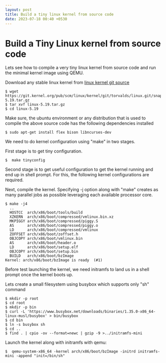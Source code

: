 ```yaml
---
layout: post
title: Build a tiny linux kernel from source code
date: 2023-07-18 00:40 +0530
---
```



# Build a Tiny Linux kernel from source code

Lets see how to compile a very tiny linux kernel from source code and run the minimal kernel image using QEMU. 

Download any stable linux kernel from [linux kernel git source](https://git.kernel.org/pub/scm/linux/kernel/git/torvalds/linux.git/refs/tags?h=master) 

```
$ wget https://git.kernel.org/pub/scm/linux/kernel/git/torvalds/linux.git/snapshot/linux-5.19.tar.gz 
$ tar xvf linux-5.19.tar.gz
$ cd linux-5.19
```

Make sure, the ubuntu environment or any distribution that is used to compile the above source code has the following dependencies installed
```
$ sudo apt-get install flex bison libncurses-dev
```

We need to do kernel configuration using "make" in two stages.

First stage is to get tiny configuration. 
  
```
$  make tinyconfig
```

Second stage is to get useful configuration to get the kernel running and end up in shell prompt. For this, the following kernel configurations are required.
 

Next, compile the kernel. Specifying -j option along with "make" creates as many parallel jobs as possible leveraging each available processor core.
```
$ make -j4
  ..
  HOSTCC  arch/x86/boot/tools/build
  XZKERN  arch/x86/boot/compressed/vmlinux.bin.xz
  MKPIGGY arch/x86/boot/compressed/piggy.S
  AS      arch/x86/boot/compressed/piggy.o
  LD      arch/x86/boot/compressed/vmlinux
  ZOFFSET arch/x86/boot/zoffset.h
  OBJCOPY arch/x86/boot/vmlinux.bin
  AS      arch/x86/boot/header.o
  LD      arch/x86/boot/setup.elf
  OBJCOPY arch/x86/boot/setup.bin
  BUILD   arch/x86/boot/bzImage
Kernel: arch/x86/boot/bzImage is ready  (#1)
```

Before test launching the kernel, we need initramfs to land us in a shell prompt once the kernel boots up.

Lets create a small filesystem using busybox which supports only "sh" command

```
$ mkdir -p root  
$ cd root  
$ mkdir -p bin
$ curl -L 'https://www.busybox.net/downloads/binaries/1.35.0-x86_64-linux-musl/busybox' > bin/busybox
$ cd bin
$ ln -s busybox sh
$ cd .. 
$ find . | cpio -ov --format=newc | gzip -9 >../initramfs-mini
```

Launch the kernel along with initramfs with qemu:
```
$  qemu-system-x86_64 -kernel arch/x86/boot/bzImage -initrd initramfs-mini -append "init=/bin/sh"
```

